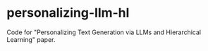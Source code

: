 # personalizing-llm-hl
Code for "Personalizing Text Generation via LLMs and Hierarchical Learning" paper.
